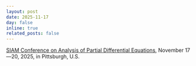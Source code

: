 ```yaml
---
layout: post
date: 2025-11-17
day: false
inline: true
related_posts: false
---
```


<a href="https://www.siam.org/conferences-events/siam-conferences/pd25/">SIAM Conference on Analysis of Partial Differential Equations</a>, November 17&mdash;20, 2025, in Pittsburgh, U.S.